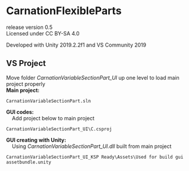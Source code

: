 # CarnationFlexibleParts  
release version 0.5  
Licensed under CC BY-SA 4.0

Developed with Unity 2019.2.2f1 and VS Community 2019
  
## VS Project
Move folder *CarnationVariableSectionPart_UI* up one level to load main project properly  
**Main project:**  
``` 
CarnationVariableSectionPart.sln  
```

**GUI codes:**   
&nbsp;&nbsp;&nbsp;&nbsp;Add project below to main project
```
CarnationVariableSectionPart_UI\C.csproj
```

**GUI creating with Unity:**  
&nbsp;&nbsp;&nbsp;&nbsp;Using *CarnationVariableSectionPart_UI.dll* built from main project
```
CarnationVariableSectionPart_UI_KSP Ready\Assets\Used for build gui assetbundle.unity
```
